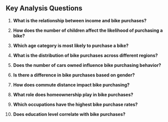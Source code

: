 ## Key Analysis Questions

1. **What is the relationship between income and bike purchases?**

2. **How does the number of children affect the likelihood of purchasing a bike?**

3. **Which age category is most likely to purchase a bike?**

4. **What is the distribution of bike purchases across different regions?**

5. **Does the number of cars owned influence bike purchasing behavior?**

6. **Is there a difference in bike purchases based on gender?**

7. **How does commute distance impact bike purchasing?**

8. **What role does homeownership play in bike purchases?**

9. **Which occupations have the highest bike purchase rates?**

10. **Does education level correlate with bike purchases?**


